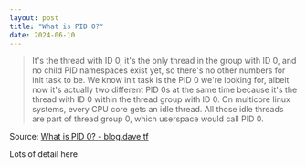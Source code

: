 ```yaml
---
layout: post
title: "What is PID 0?"
date: 2024-06-10
---
```


> It's the thread with ID 0, it's the only thread in the group with ID 0,
and no child PID namespaces exist yet, so there's no other numbers for init
task to be. We know init task is the PID 0 we're looking for, albeit now
it's actually two different PID 0s at the same time because it's the thread
with ID 0 within the thread group with ID 0. On multicore linux systems,
every CPU core gets an idle thread. All those idle threads are part of
thread group 0, which userspace would call PID 0.

Source: [What is PID 0? - blog.dave.tf](
https://blog.dave.tf/post/linux-pid0/)

Lots of detail here

